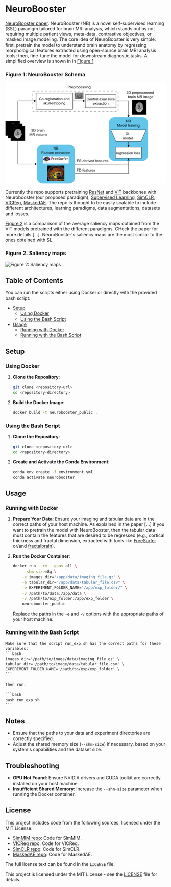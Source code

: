 # NeuroBooster

[NeuroBooster paper](...). NeuroBooster (NB) is a novel self-supervised learning (SSL) paradigm tailored for brain MRI analysis, which stands out by not requiring multiple patient views, meta-data, contrastive objectives, or masked image modeling. The core idea of NeuroBooster is very simple: first, pretrain the model to understand brain anatomy by regressing morphological features extracted using open-source brain MRI analysis tools; then, fine-tune the model for downstream diagnostic tasks. A simplified overview is shown in in [Figure 1](readme_images/NeuroBooster.png).

### Figure 1: NeuroBooster Schema
![Figure 1: General NeuroBooster Schema](readme_images/NeuroBooster_neuroimaging.png)

Currently the repo supports pretraining [ResNet](https://arxiv.org/abs/1512.03385) and [ViT](https://arxiv.org/abs/2010.11929) backbones with Neurobooster (our proposed paradigm),  [Supervised Learning](https://arxiv.org/abs/1512.03385), [SimCLR](https://arxiv.org/abs/2002.05709), [VICReg](https://arxiv.org/abs/2105.04906), [MaskedAE](https://arxiv.org/abs/2111.06377). The repo is thought to be easily scalable to include different architectures, learning paradigms, data augmentations, datasets and losses. 

[Figure 2](readme_images/NeuroBooster_neuroimaging.png) is a comparison of the average saliency maps obtained from the ViT models pretrained with the different paradigms. CHeck the paper for more details [...]. NeuroBooster's saliency maps are the most similar to the ones obtained with SL.

### Figure 2: Saliency maps
![Figure 2: Saliency maps](readme_images/saliency_comparison_with_similarity.png)

## Table of Contents
You can run the scripts either using Docker or directly with the provided bash script:

- [Setup](#setup)
  - [Using Docker](#using-docker)
  - [Using the Bash Script](#using-the-bash-script)
- [Usage](#usage)
  - [Running with Docker](#running-with-docker)
  - [Running with the Bash Script](#running-with-the-bash-script)

## Setup

### Using Docker

1. **Clone the Repository**:
    ```bash
    git clone <repository-url>
    cd <repository-directory>
    ```

2. **Build the Docker Image**:
    ```bash
    docker build -t neurobooster_public .
    ```

### Using the Bash Script

1. **Clone the Repository**:
    ```bash
    git clone <repository-url>
    cd <repository-directory>
    ```

2. **Create and Activate the Conda Environment**:
    ```bash
    conda env create -f environment.yml
    conda activate neurobooster
    ```

## Usage

### Running with Docker

1. **Prepare Your Data**:
    Ensure your imaging and tabular data are in the correct paths of your host machine. As explained in the paper [...] if you want to pretrain the model with NeuroBooster, then the tabular data must contain the features that are desired to be regressed (e.g., cortical thickness and fractal dimension, extracted with tools like [FreeSurfer](https://surfer.nmr.mgh.harvard.edu/) or/and [fractalbrain](https://github.com/chiaramarzi/fractalbrain-toolkit)). 

2. **Run the Docker Container**:
    ```bash
    docker run --rm --gpus all \
        --shm-size=8g \
        -e images_dir="/app/data/imaging_file.gz" \
        -e tabular_dir="/app/data/tabular_file.csv" \
        -e EXPERIMENT_FOLDER_NAME="/app/exp_folder/" \
        -v /path/to/data:/app/data \
        -v /path/to/exp_folder:/app/exp_folder \
        neurobooster_public
    ```

    Replace the paths in the `-e` and `-v` options with the appropriate paths of your host machine.

### Running with the Bash Script
    Make sure that the script run_exp.sh has the correct paths for these variables:
    ```bash
    images_dir='/path/to/image/data/imaging_file.gz' \
    tabular_dir='/path/to/image/data/tabular_file.csv' \
    EXPERIMENT_FOLDER_NAME='/path/to/exp/exp_folder' \
    ```

    then run:

    ```bash
    bash run_exp.sh
    ```
## Notes

- Ensure that the paths to your data and experiment directories are correctly specified.
- Adjust the shared memory size (`--shm-size`) if necessary, based on your system's capabilities and the dataset size.

## Troubleshooting

- **GPU Not Found**: Ensure NVIDIA drivers and CUDA toolkit are correctly installed on your host machine.
- **Insufficient Shared Memory**: Increase the `--shm-size` parameter when running the Docker container.

## License

This project includes code from the following sources, licensed under the MIT License:

- [SimMIM repo](https://github.com/microsoft/SimMIM): Code for SimMIM.
- [VICReg repo](https://github.com/facebookresearch/vicreg): Code for 
VICReg.
- [SimCLR repo](https://github.com/google-research/simclr): Code for SimCLR.
- [MaskedAE repo](https://github.com/facebookresearch/mae): Code for 
MaskedAE.

The full license text can be found in the `LICENSE` file.

This project is licensed under the MIT License - see the [LICENSE](LICENSE) file for details.

